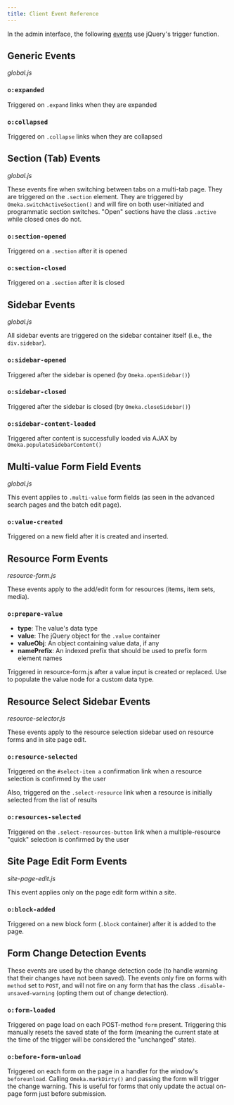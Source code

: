 ```yaml
---
title: Client Event Reference
---
```


In the admin interface, the following [events](client_events.md) use jQuery's trigger function.

## Generic Events

*global.js*

### `o:expanded`

Triggered on `.expand` links when they are expanded

### `o:collapsed`

Triggered on `.collapse` links when they are collapsed

## Section (Tab) Events

*global.js*

These events fire when switching between tabs on a multi-tab page. They are triggered on the `.section` element.
They are triggered by `Omeka.switchActiveSection()` and will fire on both user-initiated and programmatic 
section switches. "Open" sections have the class `.active` while closed ones do not.

### `o:section-opened`

Triggered on a `.section` after it is opened

### `o:section-closed`

Triggered on a `.section` after it is closed

## Sidebar Events

*global.js*

All sidebar events are triggered on the sidebar container itself (i.e., the `div.sidebar`).

### `o:sidebar-opened`

Triggered after the sidebar is opened (by `Omeka.openSidebar()`)

### `o:sidebar-closed`

Triggered after the sidebar is closed (by `Omeka.closeSidebar()`)

### `o:sidebar-content-loaded`

Triggered after content is successfully loaded via AJAX by `Omeka.populateSidebarContent()`

## Multi-value Form Field Events

*global.js*

This event applies to `.multi-value` form fields (as seen in the advanced search pages and the batch edit page).

### `o:value-created`

Triggered on a new field after it is created and inserted. 
  
## Resource Form Events

*resource-form.js*

These events apply to the add/edit form for resources (items, item sets, media).

### `o:prepare-value`

* **type**: The value's data type
* **value**: The jQuery object for the `.value` container
* **valueObj**: An object containing value data, if any
* **namePrefix**: An indexed prefix that should be used to prefix form element names

Triggered in resource-form.js after a value input is created or replaced. Use to populate the value node for a custom data type.

## Resource Select Sidebar Events

*resource-selector.js*

These events apply to the resource selection sidebar used on resource forms and in site page edit.

### `o:resource-selected`

Triggered on the `#select-item a` confirmation link when a resource selection is confirmed by the user

Also, triggered on the `.select-resource` link when a resource is initially selected from the list of results

### `o:resources-selected`

Triggered on the `.select-resources-button` link when a multiple-resource "quick" selection is confirmed by the user

## Site Page Edit Form Events

*site-page-edit.js*

This event applies only on the page edit form within a site.

### `o:block-added`

Triggered on a new block form (`.block` container) after it is added to the page.

## Form Change Detection Events

These events are used by the change detection code (to handle warning that their changes have not been saved).
The events only fire on forms with `method` set to `POST`, and will not fire on any form that has the class
`.disable-unsaved-warning` (opting them out of change detection).

### `o:form-loaded`

Triggered on page load on each POST-method `form` present. Triggering this manually resets the saved state of the form
(meaning the current state at the time of the trigger will be considered the "unchanged" state).

### `o:before-form-unload`

Triggered on each form on the page in a handler for the window's `beforeunload`. Calling `Omeka.markDirty()` and passing the form will
trigger the change warning. This is useful for forms that only update the actual on-page form just before submission.
